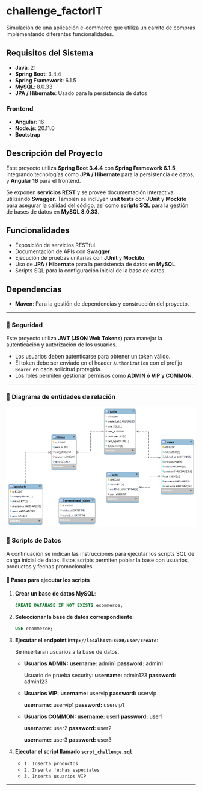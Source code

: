 
# challenge_factorIT
Simulación de una aplicación e-commerce que utiliza un carrito de compras implementando diferentes funcionalidades.

## Requisitos del Sistema

- **Java**: 21
- **Spring Boot**: 3.4.4
- **Spring Framework**: 6.1.5
- **MySQL**: 8.0.33
- **JPA / Hibernate**: Usado para la persistencia de datos

### Frontend
- **Angular**: 16
- **Node.js**: 20.11.0
- **Bootstrap**

## Descripción del Proyecto

Este proyecto utiliza **Spring Boot 3.4.4** con **Spring Framework 6.1.5**, integrando tecnologías como **JPA / Hibernate** 
para la persistencia de datos, y **Angular 16** para el frontend. 

Se exponen **servicios REST** y se provee documentación interactiva utilizando **Swagger**. 
También se incluyen **unit tests** con **JUnit** y **Mockito** para asegurar la calidad del código, así como **scripts SQL** 
para la gestión de bases de datos en **MySQL 8.0.33**.

## Funcionalidades

- Exposición de servicios RESTful.
- Documentación de APIs con **Swagger**.
- Ejecución de pruebas unitarias con **JUnit** y **Mockito**.
- Uso de **JPA / Hibernate** para la persistencia de datos en **MySQL**.
- Scripts SQL para la configuración inicial de la base de datos.

## Dependencias

- **Maven**: Para la gestión de dependencias y construcción del proyecto.

---

### 🔐 Seguridad

Este proyecto utiliza **JWT (JSON Web Tokens)** para manejar la autenticación y autorización de los usuarios.

- Los usuarios deben autenticarse para obtener un token válido.
- El token debe ser enviado en el header `Authorization` con el prefijo `Bearer` en cada solicitud protegida.
- Los roles permiten gestionar permisos como **ADMIN ó VIP y COMMON**.

---

### 🧪 Diagrama de entidades de relación

![DEER proyecto](Diagrama_EER_ecommerce.png)


### 🧪 Scripts de Datos

A continuación se indican las instrucciones para ejecutar los scripts SQL de carga inicial de datos. Estos scripts permiten poblar la base con usuarios, productos y fechas promocionales.

#### 📌 Pasos para ejecutar los scripts

1. **Crear un base de datos MySQL**:
   ```sql
   CREATE DATABASE IF NOT EXISTS ecommerce;
   ```

2. **Seleccionar la base de datos correspondiente**:
   ```sql
   USE ecommerce;
   ```

3. **Ejecutar el endpoint  `http://localhost:8080/user/create`**:

   Se insertaran usuarios a la base de datos.

      - **Usuarios ADMIN:**
         **username:** admin1
         **password:** admin1

         Usuario de prueba security:
         **username:** admin123
         **password:** admin123

      - **Usuarios VIP:**
         **username:** uservip
         **password:** uservip

         **username:** uservip1
         **password:** uservip1

      - **Usuarios COMMON:**
         **username:** user1
         **password:** user1

         **username:** user2
         **password:** user2

         **username:** user3
         **password:** user3

4. **Ejecutar el script llamado `scrpt_challenge.sql`**:

   - `1. Inserta productos`
   - `2. Inserta fechas especiales`
   - `3. Inserta usuarios VIP`

---